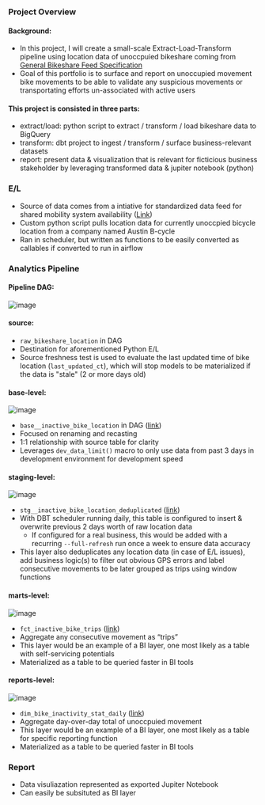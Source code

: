 ### Project Overview

#### Background:

- In this project, I will create a small-scale Extract-Load-Transform pipeline using location data of unoccpuied bikeshare coming from [General Bikeshare Feed Specification](https://github.com/NABSA/gbfs)
- Goal of this portfolio is to surface and report on unoccupied movement bike movements to be able to validate any suspicious movements or transportating efforts un-associated with active users 

#### This project is consisted in three parts:

- extract/load: python script to extract / transform / load bikeshare data to BigQuery
- transform: dbt project to ingest / transform / surface business-relevant datasets
- report: present data & visualization that is relevant for ficticious business stakeholder by leveraging transformed data & jupiter notebook (python)

### E/L

- Source of data comes from a intiative for standardized data feed for shared mobility system availability ([Link](https://github.com/NABSA/gbfs))
- Custom python script pulls location data for currently unoccpied bicycle location from a company named Austin B-cycle
- Ran in scheduler, but written as functions to be easily converted as callables if converted to run in airflow

### Analytics Pipeline

#### Pipeline DAG:
![image](https://user-images.githubusercontent.com/52013434/179337003-8bfd142d-f075-4261-9fcb-31f3b1c0c037.png)

#### source: 

- `raw_bikeshare_location` in DAG
- Destination for aforementioned Python E/L
- Source freshness test is used to evaluate the last updated time of bike location (`last_updated_ct`), which will stop models to be materialized if the data is "stale" (2 or more days old)

#### base-level:
![image](https://user-images.githubusercontent.com/52013434/179337743-08e299fa-48ae-453c-8622-6dd6e5461b0a.png)
- `base__inactive_bike_location` in DAG ([link](https://github.com/jint-park95/Data-Science-Codes/blob/main/bikeshare_analytics/dbt/models/base/base__bike_location.sql)) 
- Focused on renaming and recasting 
- 1:1 relationship with source table for clarity
- Leverages `dev_data_limit()` macro to only use data from past 3 days in development environment for development speed 

#### staging-level: 
![image](https://user-images.githubusercontent.com/52013434/179337730-88166443-09e0-48f2-a0ef-41aed7073e2d.png)
- `stg__inactive_bike_location_deduplicated` ([link](https://github.com/jint-park95/Data-Science-Codes/blob/main/bikeshare_analytics/dbt/models/staging/stg__bike_location_deduplicated.sql)) 
- With DBT scheduler running daily, this table is configured to insert & overwrite previous 2 days worth of raw location data
  - If configured for a real business, this would be added with a recurring `--full-refresh` run once a week to ensure data accuracy
- This layer also deduplicates any location data (in case of E/L issues), add business logic(s) to filter out obvious GPS errors and label consecutive movements to be later grouped as trips using window functions

#### marts-level:
![image](https://user-images.githubusercontent.com/52013434/179337770-5b131ae1-a824-4945-84fa-efff6bccb0cc.png)
- `fct_inactive_bike_trips` ([link](https://github.com/jint-park95/Data-Science-Codes/blob/main/bikeshare_analytics/dbt/models/marts/fct_bike_trip.sql)) 
- Aggregate any consecutive movement as “trips”
- This layer would be an example of a BI layer, one most likely as a table with self-servicing potentials
- Materialized as a table to be queried faster in BI tools

#### reports-level: 
![image](https://user-images.githubusercontent.com/52013434/179337774-8f6317d6-88d5-4b24-aacb-f8e70296f0d8.png)
- `dim_bike_inactivity_stat_daily` ([link](https://github.com/jint-park95/Data-Science-Codes/blob/main/bikeshare_analytics/dbt/models/marts/dim_bike_stat_daily.sql)) 
- Aggregate day-over-day total of unoccpuied movement
- This layer would be an example of a BI layer, one most likely as a table for specific reporting function
- Materialized as a table to be queried faster in BI tools

### Report

- Data visuliazation represented as exported Jupiter Notebook
- Can easily be subsituted as BI layer
